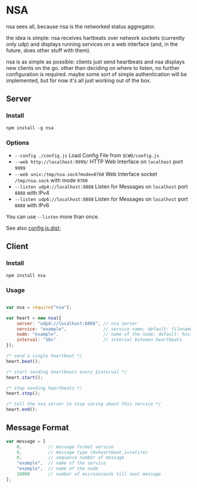 # NSA

nsa sees all, because nsa is the networked status aggregator.

the idea is simple: nsa receives hartbeats over network sockets (currently only udp) and displays running services on a web interface (and, in the future, does other stuff with them).

nsa is as simple as possible: clients just send heartbeats and nsa displays new clients on the go. other than deciding on where to listen, no further configuration is required. maybe some sort of simple authentication will be implemented, but for now it's all just working out of the box.  

## Server

### Install

````
npm install -g nsa
````
### Options

* `--config ./config.js` Load Config File from `$CWD/config.js`
* `--web http://localhost:9999/` HTTP Web Interface on `localhost` port `9999`
* `--web unix:/tmp/nsa.sock?mode=0760` Web Interface socket `/tmp/nsa.sock` with mode `0760`
* `--listen udp4://localhost:8888` Listen for Messages on `localhost` port `8888` with IPv4
* `--listen udp6://localhost:8888` Listen for Messages on `localhost` port `8888` with IPv6

You can use `--listen` more than once.

See also [config.js.dist](config.js.dist);

## Client

### Install

````
npm install nsa
````

### Usage

```` javascript

var nsa = require("nsa");

var heart = new nsa({
	server: "udp4://localhost:8888", // nsa server
	service: "example",              // service name; default: filename of main module
	node: "example",                 // name of the node; default: hostname
	interval: "10s"                  // interval between heartbeats
});

/* send a single heartbeat */
heart.beat();

/* start sending heartbeats every $interval */
heart.start();

/* stop sending heartbeats */
heart.stop();

/* tell the nsa server to stop caring about this service */
heart.end();

````

## Message Format

```` javascript
var message = [
	0,			// message format version
	0,			// message type (0=heartbeat,1=retire)
	0,			// sequence number of message
	"example",	// name of the service
	"example",	// name of the node
	10000		// number of microseconds till next message
];
````